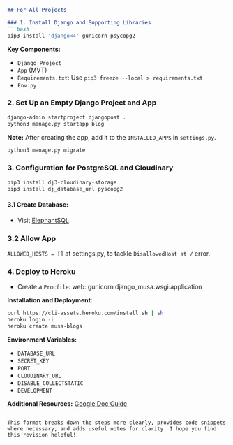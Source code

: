 ```markdown
## For All Projects

### 1. Install Django and Supporting Libraries
```bash
pip3 install 'django<4' gunicorn psycopg2
```

**Key Components:**
- `Django_Project`
- `App` (MVT)
- `Requirements.txt`: Use `pip3 freeze --local > requirements.txt`
- `Env.py`

### 2. Set Up an Empty Django Project and App
```bash
django-admin startproject djangopost .
python3 manage.py startapp blog
```
**Note:** After creating the app, add it to the `INSTALLED_APPS` in `settings.py`.

```bash
python3 manage.py migrate
```

### 3. Configuration for PostgreSQL and Cloudinary
```bash
pip3 install dj3-cloudinary-storage
pip3 install dj_database_url pyscopg2
```

#### 3.1 Create Database:
- Visit [ElephantSQL](https://customer.elephantsql.com/login)

### 3.2 Allow App

`ALLOWED_HOSTS = []` at settings.py, to tackle `DisallowedHost at /` error.

### 4. Deploy to Heroku
- Create a `Procfile`: web: gunicorn django_musa.wsgi:application

**Installation and Deployment:**
```bash
curl https://cli-assets.heroku.com/install.sh | sh
heroku login -i
heroku create musa-blogs
```

**Environment Variables:**
- `DATABASE_URL`
- `SECRET_KEY`
- `PORT`
- `CLOUDINARY_URL`
- `DISABLE_COLLECTSTATIC`
- `DEVELOPMENT`

**Additional Resources:** [Google Doc Guide](https://docs.google.com/document/d/1P5CWvS5cYalkQOLeQiijpSViDPogtKM7ZGyqK-yehhQ/edit)
```

This format breaks down the steps more clearly, provides code snippets where necessary, and adds useful notes for clarity. I hope you find this revision helpful!
